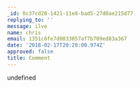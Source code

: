 ```yaml
---
_id: 0c37cd20-1421-11e8-bad5-27d0ae215d77
replying_to: ''
message: ilve
name: chris
email: 1351c6fe7d0033057af7b709ed83a367
date: '2018-02-17T20:28:00.974Z'
approved: false
title: Comment
---
```

undefined
